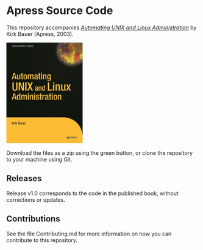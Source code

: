 # Apress Source Code

This repository accompanies [*Automating UNIX and Linux Administration*](http://www.apress.com/9781590592120) by Kirk Bauer (Apress, 2003).

[comment]: #cover
![Cover image](9781590592120.jpg)

Download the files as a zip using the green button, or clone the repository to your machine using Git.

## Releases

Release v1.0 corresponds to the code in the published book, without corrections or updates.

## Contributions

See the file Contributing.md for more information on how you can contribute to this repository.
